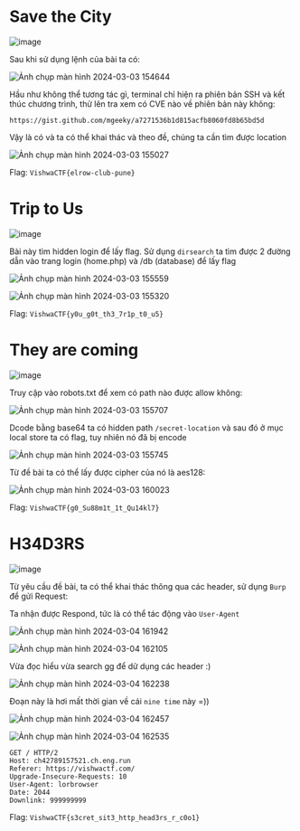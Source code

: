 # Save the City

![image](https://github.com/vanniichan/CTF-WriteUp/assets/112863484/f9435a75-4a01-41a5-a8d2-9445342605d3)

Sau khi sử dụng lệnh của bài ta có:

![Ảnh chụp màn hình 2024-03-03 154644](https://github.com/vanniichan/CTF-WriteUp/assets/112863484/3306d58d-30ef-4534-80dd-e641d379f731)

Hầu như không thể tương tác gì, terminal chỉ hiện ra phiên bản SSH và kết thúc chương trình, thử lên tra xem có CVE nào về phiên bản này không:

`https://gist.github.com/mgeeky/a7271536b1d815acfb8060fd8b65bd5d`

Vậy là có và ta có thể khai thác và theo đề, chúng ta cần tìm được location 

![Ảnh chụp màn hình 2024-03-03 155027](https://github.com/vanniichan/CTF-WriteUp/assets/112863484/264c57f2-5d51-486a-ae73-84e0ca910182)

Flag: `VishwaCTF{elrow-club-pune}`

# Trip to Us

![image](https://github.com/vanniichan/CTF-WriteUp/assets/112863484/19c13343-a45f-4147-8ff7-990486f81689)

Bài này tìm hidden login để lấy flag. Sử dụng `dirsearch` ta tìm được 2 đường dẫn vào trang login (home.php) và /db (database) để lấy flag

![Ảnh chụp màn hình 2024-03-03 155559](https://github.com/vanniichan/CTF-WriteUp/assets/112863484/abc284ee-6691-45ab-894e-0914acfaac22)

![Ảnh chụp màn hình 2024-03-03 155320](https://github.com/vanniichan/CTF-WriteUp/assets/112863484/413b4634-2cf2-4052-9429-ea991424d858)

Flag: `VishwaCTF{y0u_g0t_th3_7r1p_t0_u5}`

# They are coming 

![image](https://github.com/vanniichan/CTF-WriteUp/assets/112863484/fb4d5e9f-4739-4056-9017-17507d4ffb92)

Truy cập vào robots.txt để xem có path nào được allow không:

![Ảnh chụp màn hình 2024-03-03 155707](https://github.com/vanniichan/CTF-WriteUp/assets/112863484/406f8b83-e920-472a-be73-4bf438a82219)

Dcode bằng base64 ta có hidden path `/secret-location` và sau đó ở mục local store ta có flag, tuy nhiên nó đã bị encode

![Ảnh chụp màn hình 2024-03-03 155745](https://github.com/vanniichan/CTF-WriteUp/assets/112863484/d1844812-12e8-453c-b7e2-d018ad5f5617)

Từ đề bài ta có thể lấy được cipher của nó là aes128:

![Ảnh chụp màn hình 2024-03-03 160023](https://github.com/vanniichan/CTF-WriteUp/assets/112863484/4e28679d-3aff-4be6-9d4c-b94d0d8e3f63)

Flag: `VishwaCTF{g0_Su88m1t_1t_Qu14kl7}`

# H34D3RS

![image](https://github.com/vanniichan/CTF-WriteUp/assets/112863484/c4010493-656b-4659-9b1e-002be803e841)

Từ yêu cầu đề bài, ta có thể khai thác thông qua các header, sử dụng `Burp` để gửi Request:

Ta nhận được Respond, tức là có thể tác động vào `User-Agent`

![Ảnh chụp màn hình 2024-03-04 161942](https://github.com/vanniichan/CTF-WriteUp/assets/112863484/f6eb9d3a-1bf6-4f3d-9267-32049493b4dd)

![Ảnh chụp màn hình 2024-03-04 162105](https://github.com/vanniichan/CTF-WriteUp/assets/112863484/112f3b00-21f2-4a17-8446-c36797452758)

Vừa đọc hiểu vừa search gg để dử dụng các header :)

![Ảnh chụp màn hình 2024-03-04 162238](https://github.com/vanniichan/CTF-WriteUp/assets/112863484/a663defb-c09f-4fd1-a6f2-82f11c02a14c)

Đoạn này là hơi mất thời gian về cái `nine time` này =))

![Ảnh chụp màn hình 2024-03-04 162457](https://github.com/vanniichan/CTF-WriteUp/assets/112863484/7100dacb-7ffb-4365-80a4-3ac8d8cb3ec8)

![Ảnh chụp màn hình 2024-03-04 162535](https://github.com/vanniichan/CTF-WriteUp/assets/112863484/bb360789-0c01-4411-9c74-393b8d9054b5)

```
GET / HTTP/2
Host: ch42789157521.ch.eng.run
Referer: https://vishwactf.com/
Upgrade-Insecure-Requests: 10
User-Agent: lorbrowser
Date: 2044
Downlink: 999999999
```
 Flag: `VishwaCTF{s3cret_sit3_http_head3rs_r_c0o1}`



